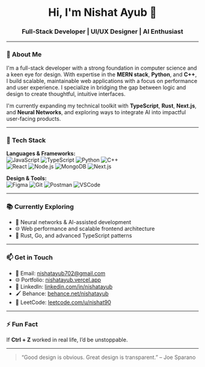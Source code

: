 <h1 align="center">Hi, I'm Nishat Ayub 👋</h1>
<h3 align="center">Full-Stack Developer | UI/UX Designer | AI Enthusiast</h3>

---

### 🧩 About Me

I'm a full-stack developer with a strong foundation in computer science and a keen eye for design. With expertise in the **MERN stack**, **Python**, and **C++**, I build scalable, maintainable web applications with a focus on performance and user experience. I specialize in bridging the gap between logic and design to create thoughtful, intuitive interfaces.

I'm currently expanding my technical toolkit with **TypeScript**, **Rust**, **Next.js**, and **Neural Networks**, and exploring ways to integrate AI into impactful user-facing products.

---

### 🔧 Tech Stack

**Languages & Frameworks:**  
![JavaScript](https://img.shields.io/badge/JavaScript-F7DF1E?style=flat&logo=javascript&logoColor=black)
![TypeScript](https://img.shields.io/badge/TypeScript-3178C6?style=flat&logo=typescript&logoColor=white)
![Python](https://img.shields.io/badge/Python-3776AB?style=flat&logo=python&logoColor=white)
![C++](https://img.shields.io/badge/C++-00599C?style=flat&logo=c%2B%2B&logoColor=white)  
![React](https://img.shields.io/badge/React-61DAFB?style=flat&logo=react&logoColor=white)
![Node.js](https://img.shields.io/badge/Node.js-339933?style=flat&logo=node.js&logoColor=white)
![MongoDB](https://img.shields.io/badge/MongoDB-47A248?style=flat&logo=mongodb&logoColor=white)
![Next.js](https://img.shields.io/badge/Next.js-000000?style=flat&logo=nextdotjs&logoColor=white)

**Design & Tools:**  
![Figma](https://img.shields.io/badge/Figma-F24E1E?style=flat&logo=figma&logoColor=white)
![Git](https://img.shields.io/badge/Git-F05032?style=flat&logo=git&logoColor=white)
![Postman](https://img.shields.io/badge/Postman-FF6C37?style=flat&logo=postman&logoColor=white)
![VSCode](https://img.shields.io/badge/VS%20Code-007ACC?style=flat&logo=visual-studio-code&logoColor=white)

---

### 📚 Currently Exploring

- 🧠 Neural networks & AI-assisted development  
- 🌐 Web performance and scalable frontend architecture  
- 🔧 Rust, Go, and advanced TypeScript patterns

---

### 📫 Get in Touch

- 📩 Email: [nishatayub702@gmail.com](mailto:nishatayub702@gmail.com)  
- 🌐 Portfolio: [nishatayub.vercel.app](https://nishatayub.vercel.app)  
- 💼 LinkedIn: [linkedin.com/in/nishatayub](https://www.linkedin.com/in/nishat-ayub/)  
- 🖌️ Behance: [behance.net/nishatayub](https://www.behance.net/nishatayub)  
- 🧠 LeetCode: [leetcode.com/u/nishat90](https://leetcode.com/u/nishat90)  

---

### ⚡ Fun Fact

If **Ctrl + Z** worked in real life, I’d be unstoppable.

---

> “Good design is obvious. Great design is transparent.” – Joe Sparano
